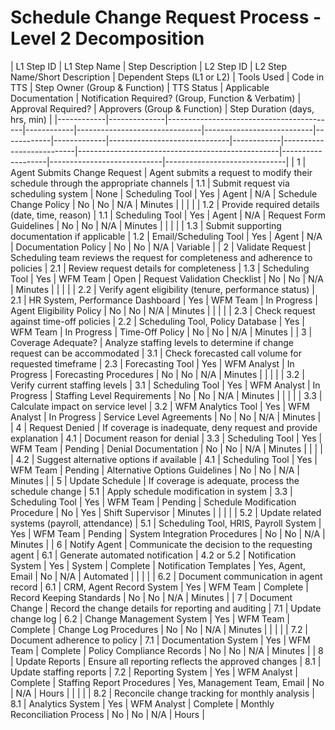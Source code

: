 # Schedule Change Request Process - Level 2 Decomposition

<div class="table-wrapper" markdown="1">
| L1 Step ID | L1 Step Name | Step Description | L2 Step ID | L2 Step Name/Short Description | Dependent Steps (L1 or L2) | Tools Used | Code in TTS | Step Owner (Group & Function) | TTS Status | Applicable Documentation | Notification Required? (Group, Function & Verbatim) | Approval Required? | Approvers (Group & Function) | Step Duration (days, hrs, min) |
|------------|--------------|------------------------------------------|------------|-------------------------------|---------------------------|------------|-------------|------------------------------|------------|--------------------------|--------------------------------------------------|-------------------|----------------------------|------------------------------|
| 1 | Agent Submits Change Request | Agent submits a request to modify their schedule through the appropriate channels | 1.1 | Submit request via scheduling system | None | Scheduling Tool | Yes | Agent | N/A | Schedule Change Policy | No | No | N/A | Minutes |
| | | | 1.2 | Provide required details (date, time, reason) | 1.1 | Scheduling Tool | Yes | Agent | N/A | Request Form Guidelines | No | No | N/A | Minutes |
| | | | 1.3 | Submit supporting documentation if applicable | 1.2 | Email/Scheduling Tool | Yes | Agent | N/A | Documentation Policy | No | No | N/A | Variable |
| 2 | Validate Request | Scheduling team reviews the request for completeness and adherence to policies | 2.1 | Review request details for completeness | 1.3 | Scheduling Tool | Yes | WFM Team | Open | Request Validation Checklist | No | No | N/A | Minutes |
| | | | 2.2 | Verify agent eligibility (tenure, performance status) | 2.1 | HR System, Performance Dashboard | Yes | WFM Team | In Progress | Agent Eligibility Policy | No | No | N/A | Minutes |
| | | | 2.3 | Check request against time-off policies | 2.2 | Scheduling Tool, Policy Database | Yes | WFM Team | In Progress | Time-Off Policy | No | No | N/A | Minutes |
| 3 | Coverage Adequate? | Analyze staffing levels to determine if change request can be accommodated | 3.1 | Check forecasted call volume for requested timeframe | 2.3 | Forecasting Tool | Yes | WFM Analyst | In Progress | Forecasting Procedures | No | No | N/A | Minutes |
| | | | 3.2 | Verify current staffing levels | 3.1 | Scheduling Tool | Yes | WFM Analyst | In Progress | Staffing Level Requirements | No | No | N/A | Minutes |
| | | | 3.3 | Calculate impact on service level | 3.2 | WFM Analytics Tool | Yes | WFM Analyst | In Progress | Service Level Agreements | No | No | N/A | Minutes |
| 4 | Request Denied | If coverage is inadequate, deny request and provide explanation | 4.1 | Document reason for denial | 3.3 | Scheduling Tool | Yes | WFM Team | Pending | Denial Documentation | No | No | N/A | Minutes |
| | | | 4.2 | Suggest alternative options if available | 4.1 | Scheduling Tool | Yes | WFM Team | Pending | Alternative Options Guidelines | No | No | N/A | Minutes |
| 5 | Update Schedule | If coverage is adequate, process the schedule change | 5.1 | Apply schedule modification in system | 3.3 | Scheduling Tool | Yes | WFM Team | Pending | Schedule Modification Procedure | No | Yes | Shift Supervisor | Minutes |
| | | | 5.2 | Update related systems (payroll, attendance) | 5.1 | Scheduling Tool, HRIS, Payroll System | Yes | WFM Team | Pending | System Integration Procedures | No | No | N/A | Minutes |
| 6 | Notify Agent | Communicate the decision to the requesting agent | 6.1 | Generate automated notification | 4.2 or 5.2 | Notification System | Yes | System | Complete | Notification Templates | Yes, Agent, Email | No | N/A | Automated |
| | | | 6.2 | Document communication in agent record | 6.1 | CRM, Agent Record System | Yes | WFM Team | Complete | Record Keeping Standards | No | No | N/A | Minutes |
| 7 | Document Change | Record the change details for reporting and auditing | 7.1 | Update change log | 6.2 | Change Management System | Yes | WFM Team | Complete | Change Log Procedures | No | No | N/A | Minutes |
| | | | 7.2 | Document adherence to policy | 7.1 | Documentation System | Yes | WFM Team | Complete | Policy Compliance Records | No | No | N/A | Minutes |
| 8 | Update Reports | Ensure all reporting reflects the approved changes | 8.1 | Update staffing reports | 7.2 | Reporting System | Yes | WFM Analyst | Complete | Staffing Report Procedures | Yes, Management Team, Email | No | N/A | Hours |
| | | | 8.2 | Reconcile change tracking for monthly analysis | 8.1 | Analytics System | Yes | WFM Analyst | Complete | Monthly Reconciliation Process | No | No | N/A | Hours |
</div>